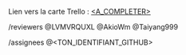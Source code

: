 Lien vers la carte Trello : [<A_COMPLETER>]()


/reviewers @LVMVRQUXL @AkioWm @Taiyang999

/assignees @<TON_IDENTIFIANT_GITHUB>
